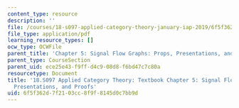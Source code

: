 ```yaml
---
content_type: resource
description: ''
file: /courses/18-s097-applied-category-theory-january-iap-2019/6f5f362d7f2103cc8f9f8145d0c7bb9d_18-s097iap19ch5.pdf
file_type: application/pdf
learning_resource_types: []
ocw_type: OCWFile
parent_title: 'Chapter 5: Signal Flow Graphs: Props, Presentations, and Proofs'
parent_type: CourseSection
parent_uid: ece25e43-f9ff-d4c9-08d8-f6bd47c7c80a
resourcetype: Document
title: '18.S097 Applied Category Theory: Textbook Chapter 5: Signal Flow Graphs: Props,
  Presentations, and Proofs'
uid: 6f5f362d-7f21-03cc-8f9f-8145d0c7bb9d
---
```

